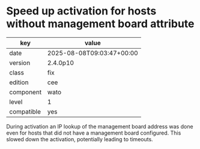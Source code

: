 [//]: # (werk v2)
# Speed up activation for hosts without management board attribute

key        | value
---------- | ---
date       | 2025-08-08T09:03:47+00:00
version    | 2.4.0p10
class      | fix
edition    | cee
component  | wato
level      | 1
compatible | yes

During activation an IP lookup of the management board address was done even for hosts that did not have a management board configured.
This slowed down the activation, potentially leading to timeouts.
